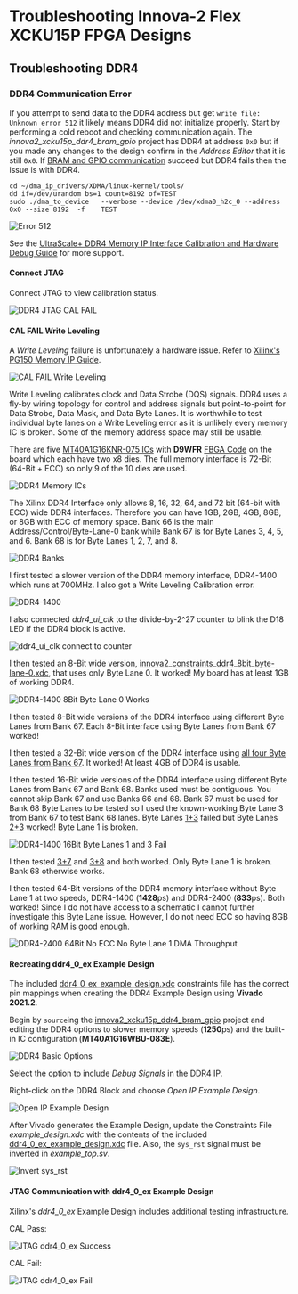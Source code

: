 # Troubleshooting Innova-2 Flex XCKU15P FPGA Designs

## Troubleshooting DDR4

### DDR4 Communication Error

If you attempt to send data to the DDR4 address but get `write file: Unknown error 512` it likely means DDR4 did not initialize properly. Start by performing a cold reboot and checking communication again. The *innova2_xcku15p_ddr4_bram_gpio* project has DDR4 at address `0x0` but if you made any changes to the design confirm in the *Address Editor* that it is still `0x0`. If [BRAM and GPIO communication](https://github.com/mwrnd/innova2_xcku15p_ddr4_bram_gpio#axi-bram-communication) succeed but DDR4 fails then the issue is with DDR4.
```Shell
cd ~/dma_ip_drivers/XDMA/linux-kernel/tools/
dd if=/dev/urandom bs=1 count=8192 of=TEST
sudo ./dma_to_device   --verbose --device /dev/xdma0_h2c_0 --address 0x0 --size 8192  -f    TEST
```

![Error 512](img/XDMA_DDR4_Communication_Failure_Error_512.png)

See the [UltraScale+ DDR4 Memory IP Interface Calibration and Hardware Debug Guide](https://support.xilinx.com/s/article/68937?language=en_US) for more support.

#### Connect JTAG

Connect JTAG to view calibration status.

![DDR4 JTAG CAL FAIL](img/DDR4_CAL_Fail_Write_Leveling.png)

#### CAL FAIL Write Leveling

A *Write Leveling* failure is unfortunately a hardware issue. Refer to [Xilinx's PG150 Memory IP Guide](https://www.xilinx.com/support/documentation/ip_documentation/ultrascale_memory_ip/v1_4/pg150-ultrascale-memory-ip.pdf).

![CAL FAIL Write Leveling](img/DDR4_PG150_DDR_CAL_ERROR_1.png)

Write Leveling calibrates clock and Data Strobe (DQS) signals. DDR4 uses a fly-by wiring topology for control and address signals but point-to-point for Data Strobe, Data Mask, and Data Byte Lanes. It is worthwhile to test individual byte lanes on a Write Leveling error as it is unlikely every memory IC is broken. Some of the memory address space may still be usable.

There are five [MT40A1G16KNR-075 ICs](https://www.micron.com/products/dram/ddr4-sdram/part-catalog/mt40a1g16knr-075) with **D9WFR** [FBGA Code](https://www.micron.com/support/tools-and-utilities/fbga?fbga=D9WFR#pnlFBGA) on the board which each have two x8 dies. The full memory interface is 72-Bit (64-Bit + ECC) so only 9 of the 10 dies are used.

![DDR4 Memory ICs](img/DDR4_ICs.png)

The Xilinx DDR4 Interface only allows 8, 16, 32, 64, and 72 bit (64-bit with ECC) wide DDR4 interfaces. Therefore you can have 1GB, 2GB, 4GB, 8GB, or 8GB with ECC of memory space. Bank 66 is the main Address/Control/Byte-Lane-0 bank while Bank 67 is for Byte Lanes 3, 4, 5, and 6. Bank 68 is for Byte Lanes 1, 2, 7, and 8.

![DDR4 Banks](img/DDR4_Full_72Bit_Byte-Lanes.png)

I first tested a slower version of the DDR4 memory interface, DDR4-1400 which runs at 700MHz. I also got a Write Leveling Calibration error.

![DDR4-1400](img/DDR4-1400_MT40A1G16WBU-083E_Basic_Configuration.png)

I also connected *ddr4_ui_clk* to the divide-by-2^27 counter to blink the D18 LED if the DDR4 block is active.

![ddr4_ui_clk connect to counter](img/DDR4-1400_MT40A1G16WBU-083E_Counter_to_ddr4_ui_clk.png)

I then tested an 8-Bit wide version, [innova2_constraints_ddr4_8bit_byte-lane-0.xdc](innova2_constraints_ddr4_8bit_byte-lane-0.xdc), that uses only Byte Lane 0. It worked! My board has at least 1GB of working DDR4.

![DDR4-1400 8Bit Byte Lane 0 Works](img/DDR4-1400_8Bit_Working_ByteLane.png)

I then tested 8-Bit wide versions of the DDR4 interface using different Byte Lanes from Bank 67. Each 8-Bit interface using Byte Lanes from Bank 67 worked!

I then tested a 32-Bit wide version of the DDR4 interface using [all four Byte Lanes from Bank 67](https://github.com/mwrnd/innova2_flex_xcku15p_notes/blob/a80d521a60757b3b8c5ceabf8a41422d13a8c0a1/Troubleshooting/innova2_constraints_ddr4_32bit_byte-lanes-3-4-5-6-Bank67.xdc#L138). It worked! At least 4GB of DDR4 is usable.

I then tested 16-Bit wide versions of the DDR4 interface using different Byte Lanes from Bank 67 and Bank 68. Banks used must be contiguous. You cannot skip Bank 67 and use Banks 66 and 68. Bank 67 must be used for Bank 68 Byte Lanes to be tested so I used the known-working Byte Lane 3 from Bank 67 to test Bank 68 lanes. Byte Lanes [1+3](innova2_constraints_ddr4_16bit_byte-lanes-1-3.xdc) failed but Byte Lanes [2+3](innova2_constraints_ddr4_16bit_byte-lanes-2-3.xdc) worked! Byte Lane 1 is broken.

![DDR4-1400 16Bit Byte Lanes 1 and 3 Fail](img/DDR4-1400_16Bit_ByteLanes-1-3.png)

I then tested [3+7](innova2_constraints_ddr4_16bit_byte-lanes-3-7.xdc) and [3+8](innova2_constraints_ddr4_16bit_byte-lanes-3-8.xdc) and both worked. Only Byte Lane 1 is broken. Bank 68 otherwise works.

I then tested 64-Bit versions of the DDR4 memory interface without Byte Lane 1 at two speeds, DDR4-1400 (**1428**ps) and DDR4-2400 (**833**ps). Both worked! Since I do not have access to a schematic I cannot further investigate this Byte Lane issue. However, I do not need ECC so having 8GB of working RAM is good enough.

![DDR4-2400 64Bit No ECC No Byte Lane 1 DMA Throughput](img/DDR4-2400_64Bit_NoByteLane1_DMA_Throughput.png)


#### Recreating ddr4_0_ex Example Design

The included [ddr4_0_ex_example_design.xdc](ddr4_0_ex_example_design.xdc) constraints file has the correct pin mappings when creating the DDR4 Example Design using **Vivado 2021.2**.

Begin by `source`ing the [innova2_xcku15p_ddr4_bram_gpio](https://github.com/mwrnd/innova2_xcku15p_ddr4_bram_gpio#recreating-the-design-in-vivado) project and editing the DDR4 options to slower memory speeds (**1250**ps) and the built-in IC configuration (**MT40A1G16WBU-083E**).

![DDR4 Basic Options](img/DDR4_Troubleshooting_Options_Setup.png)

Select the option to include *Debug Signals* in the DDR4 IP.

Right-click on the DDR4 Block and choose *Open IP Example Design*.

![Open IP Example Design](img/Vivado_Open_IP_Example_Design.png)

After Vivado generates the Example Design, update the Constraints File *example_design.xdc* with the contents of the included [ddr4_0_ex_example_design.xdc](ddr4_0_ex_example_design.xdc) file. Also, the `sys_rst` signal must be inverted in *example_top.sv*.

![Invert sys_rst](img/ddr4_0_ex_Inverted_PCIe_Reset_for_sys_rst.png)


#### JTAG Communication with ddr4_0_ex Example Design

Xilinx's *ddr4_0_ex* Example Design includes additional testing infrastructure.

CAL Pass:

![JTAG ddr4_0_ex Success](img/Vivado_JTAG_Debug_CAL_PASS_ddr4_0_ex.png)

CAL Fail:

![JTAG ddr4_0_ex Fail](img/DDR4_CAL_Fail_Hardware_Manager_ddr4_0_ex.png)

